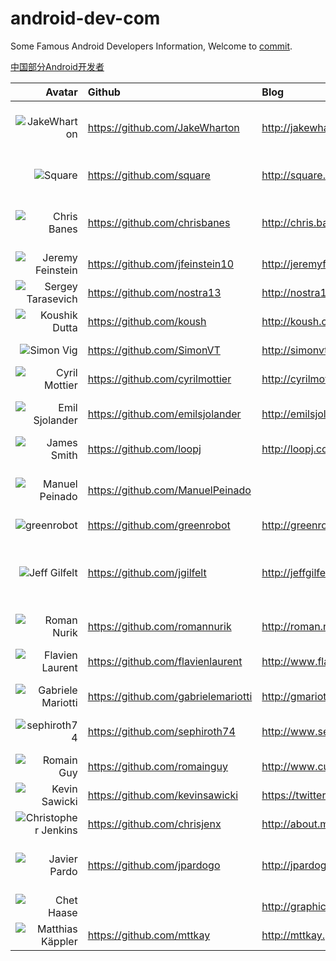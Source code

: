 android-dev-com  
==========  
Some Famous Android Developers Information,  Welcome to [commit](https://github.com/android-cn/android-dev-com/wiki "Standard of adding and editing content").  

[中国部分Android开发者](https://github.com/android-cn/android-dev-cn)  

Avatar  | Github | Blog | Description
-------------: | :------------- | :------------- | :------------- 
![JakeWharton](https://avatars0.githubusercontent.com/u/66577?s=80 "JakeWharton") | https://github.com/JakeWharton | http://jakewharton.com/ |  ActionBarSherlock, Android-ViewPagerIndicator, Nine Old Androids, butterknife
![Square](https://avatars0.githubusercontent.com/u/82592?s=80 "Square") | https://github.com/square   | http://square.github.io/ | okhttp, fest-android, android-times-square, picasso, dagger, spoon
![Chris Banes](https://avatars3.githubusercontent.com/u/227486?s=80 "Chris Banes")  | https://github.com/chrisbanes | http://chris.banes.me/ | ActionBar-PullToRefresh, PhotoView, Android-BitmapCache, Android-PullToRefresh
![Jeremy Feinstein](https://avatars0.githubusercontent.com/u/1269143?s=80 "Jeremy Feinstein") | https://github.com/jfeinstein10 | http://jeremyfeinstein.com/ | SlidingMenu, JazzyViewPager
![Sergey Tarasevich](https://avatars3.githubusercontent.com/u/1223348?s=80 "Sergey Tarasevich") | https://github.com/nostra13 | http://nostra13android.blogspot.com/ | Android-Universal-Image-Loader
![Koushik Dutta](https://avatars3.githubusercontent.com/u/73924?s=80 "Koushik Dutta") | https://github.com/koush   | http://koush.com/  | Superuser, AndroidAsync, UrlImageViewHelper  
![Simon Vig](https://avatars2.githubusercontent.com/u/549365?s=80 "Simon Vig") | https://github.com/SimonVT |  http://simonvt.net/ | android-menudrawer, MessageBar 
![Cyril Mottier](https://avatars1.githubusercontent.com/u/92794?s=80 "Cyril Mottier") | https://github.com/cyrilmottier |  http://cyrilmottier.com/ | GreenDroid, Polaris
![Emil Sjolander](https://avatars2.githubusercontent.com/u/1525924?s=80 "Emil Sjolander") | https://github.com/emilsjolander |  http://emilsjolander.se/ | StickyListHeaders, sprinkles, android-FlipView
![James Smith](https://avatars1.githubusercontent.com/u/104009?s=80 "James Smith") | https://github.com/loopj | http://loopj.com | android-async-http
![Manuel Peinado](https://avatars2.githubusercontent.com/u/2700015?s=80 "Manuel Peinado") |  https://github.com/ManuelPeinado  |   | FadingActionBar, GlassActionBar, RefreshActionItem, QuickReturnHeader
![greenrobot](https://avatars2.githubusercontent.com/u/242242?s=80 "greenrobot") | https://github.com/greenrobot | http://greenrobot.de/  | greenDAO, EventBus
![Jeff Gilfelt](https://avatars0.githubusercontent.com/u/175697?s=80 "Jeff Gilfelt") |  https://github.com/jgilfelt  |  http://jeffgilfelt.com  |  android-mapviewballoons, android-viewbadger, android-actionbarstylegenerator, android-sqlite-asset-helper
![Roman Nurik](https://avatars0.githubusercontent.com/u/100155?s=80 "Roman Nurik") | https://github.com/romannurik | http://roman.nurik.net/ | muzei, Android-SwipeToDismiss
![Flavien Laurent](https://avatars1.githubusercontent.com/u/4429434?s=80 "Flavien Laurent") | https://github.com/flavienlaurent | http://www.flavienlaurent.com | NotBoringActionBar, datetimepicker, discrollview
![Gabriele Mariotti](https://avatars0.githubusercontent.com/u/2583078?s=80 "Gabriele Mariotti") | https://github.com/gabrielemariotti | http://gmariotti.blogspot.it | cardslib, colorpickercollection
![sephiroth74](https://avatars0.githubusercontent.com/u/823858?s=80 "sephiroth74") | https://github.com/sephiroth74 |  http://www.sephiroth.it/ | ImageViewZoom, HorizontalVariableListView, AndroidWheel, purePDF
![Romain Guy](https://avatars0.githubusercontent.com/u/869684?s=80 "Romain Guy") | https://github.com/romainguy |  http://www.curious-creature.org   |  ViewServer
![Kevin Sawicki](https://avatars1.githubusercontent.com/u/671378?s=80 "Kevin Sawicki") | https://github.com/kevinsawicki | https://twitter.com/kevinsawicki | http-request
![Christopher Jenkins](https://avatars0.githubusercontent.com/u/1167793?s=80 "Christopher Jenkins") | https://github.com/chrisjenx | http://about.me/chris.jenkins | Calligraphy, ParallaxScrollView
![Javier Pardo](https://avatars0.githubusercontent.com/u/1172221?s=80 "Javier Pardo") |  https://github.com/jpardogo | http://jpardogo.com | ListBuddies, FlabbyListView, GoogleProgressBar, FadingActionBar
![Chet Haase](https://lh4.googleusercontent.com/-alRF2kfXilM/AAAAAAAAAAI/AAAAAAAAH4U/1yMUbANZ_YY/s80-c/photo.jpg "Chet Haase")  |    |  http://graphics-geek.blogspot.com/ | Android framework UI team
![Matthias Käppler](https://avatars2.githubusercontent.com/u/102802?s=80 "Matthias Käppler") | https://github.com/mttkay | http://mttkay.github.io/ | signpost
